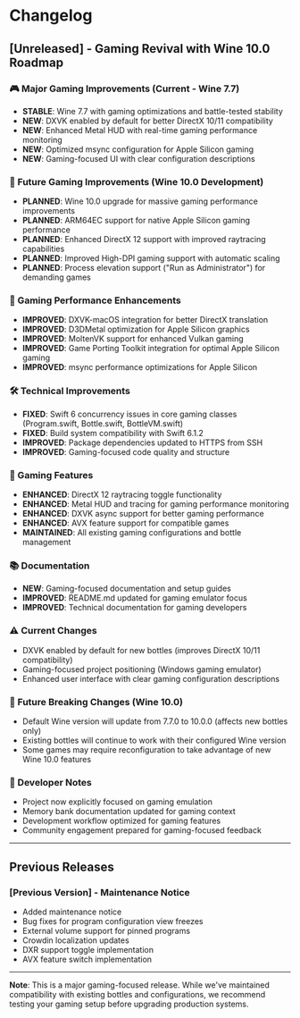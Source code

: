 # Changelog

## [Unreleased] - Gaming Revival with Wine 10.0 Roadmap

### 🎮 Major Gaming Improvements (Current - Wine 7.7)
- **STABLE**: Wine 7.7 with gaming optimizations and battle-tested stability
- **NEW**: DXVK enabled by default for better DirectX 10/11 compatibility
- **NEW**: Enhanced Metal HUD with real-time gaming performance monitoring
- **NEW**: Optimized msync configuration for Apple Silicon gaming
- **NEW**: Gaming-focused UI with clear configuration descriptions

### 🚀 Future Gaming Improvements (Wine 10.0 Development)
- **PLANNED**: Wine 10.0 upgrade for massive gaming performance improvements
- **PLANNED**: ARM64EC support for native Apple Silicon gaming performance
- **PLANNED**: Enhanced DirectX 12 support with improved raytracing capabilities
- **PLANNED**: Improved High-DPI gaming support with automatic scaling
- **PLANNED**: Process elevation support ("Run as Administrator") for demanding games

### 🚀 Gaming Performance Enhancements
- **IMPROVED**: DXVK-macOS integration for better DirectX translation
- **IMPROVED**: D3DMetal optimization for Apple Silicon graphics
- **IMPROVED**: MoltenVK support for enhanced Vulkan gaming
- **IMPROVED**: Game Porting Toolkit integration for optimal Apple Silicon gaming
- **IMPROVED**: msync performance optimizations for Apple Silicon

### 🛠️ Technical Improvements
- **FIXED**: Swift 6 concurrency issues in core gaming classes (Program.swift, Bottle.swift, BottleVM.swift)
- **FIXED**: Build system compatibility with Swift 6.1.2
- **IMPROVED**: Package dependencies updated to HTTPS from SSH
- **IMPROVED**: Gaming-focused code quality and structure

### 🎯 Gaming Features
- **ENHANCED**: DirectX 12 raytracing toggle functionality
- **ENHANCED**: Metal HUD and tracing for gaming performance monitoring
- **ENHANCED**: DXVK async support for better gaming performance
- **ENHANCED**: AVX feature support for compatible games
- **MAINTAINED**: All existing gaming configurations and bottle management

### 📚 Documentation
- **NEW**: Gaming-focused documentation and setup guides
- **IMPROVED**: README.md updated for gaming emulator focus
- **IMPROVED**: Technical documentation for gaming developers

### ⚠️ Current Changes
- DXVK enabled by default for new bottles (improves DirectX 10/11 compatibility)
- Gaming-focused project positioning (Windows gaming emulator)
- Enhanced user interface with clear gaming configuration descriptions

### 🔮 Future Breaking Changes (Wine 10.0)
- Default Wine version will update from 7.7.0 to 10.0.0 (affects new bottles only)
- Existing bottles will continue to work with their configured Wine version
- Some games may require reconfiguration to take advantage of new Wine 10.0 features

### 🔧 Developer Notes
- Project now explicitly focused on gaming emulation
- Memory bank documentation updated for gaming context
- Development workflow optimized for gaming features
- Community engagement prepared for gaming-focused feedback

---

## Previous Releases

### [Previous Version] - Maintenance Notice
- Added maintenance notice
- Bug fixes for program configuration view freezes
- External volume support for pinned programs
- Crowdin localization updates
- DXR support toggle implementation
- AVX feature switch implementation

---

**Note**: This is a major gaming-focused release. While we've maintained compatibility with existing bottles and configurations, we recommend testing your gaming setup before upgrading production systems.